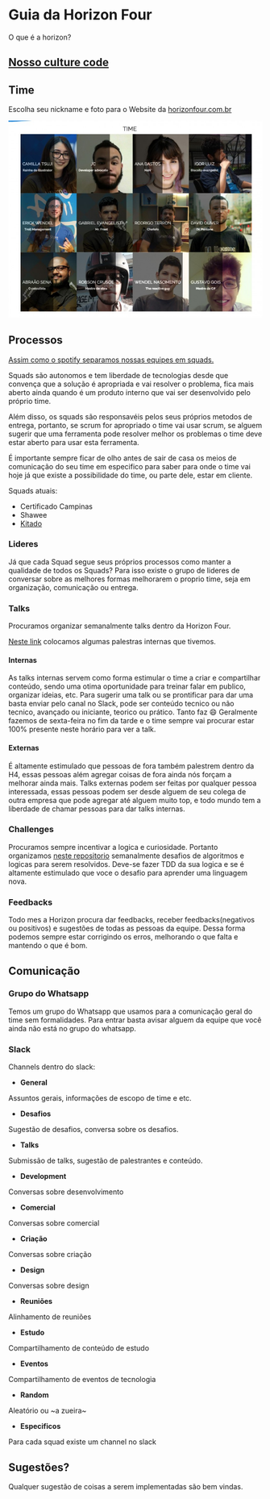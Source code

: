 # Guia da Horizon Four

O que é a horizon?

## [Nosso culture code](culture.md)
## Time
Escolha seu nickname e foto para o Website da [horizonfour.com.br](http://horizonfour.com.br)

![nickname team](resources/time.jpg)

## Processos
[Assim como o spotify separamos nossas equipes em squads.](https://labs.spotify.com/2014/03/27/spotify-engineering-culture-part-1)

Squads são autonomos e tem liberdade de tecnologias desde que convença que a solução é apropriada e vai resolver o problema, fica mais aberto ainda quando é um produto interno que vai ser desenvolvido pelo próprio time.

Além disso, os squads são responsavéis pelos seus próprios metodos de entrega, portanto, se scrum for apropriado o time vai usar scrum, se alguem sugerir  que uma ferramenta pode resolver melhor os problemas o time deve estar aberto para usar esta ferramenta.

É importante sempre ficar de olho antes de sair de casa os meios de comunicação do seu time em especifico para saber para onde o time vai hoje já que existe a possibilidade do time, ou parte dele, estar em cliente.

Squads atuais:
- Certificado Campinas
- Shawee
- [Kitado](squad_kitado.md)

### Lideres
Já que cada Squad segue seus próprios processos como manter a qualidade de todos os Squads? Para isso existe o grupo de lideres de conversar sobre as melhores formas melhorarem o proprio time, seja em organização, comunicação ou entrega.

### Talks
Procuramos organizar semanalmente talks dentro da Horizon Four.

[Neste link](https://github.com/horizonfour/talks) colocamos algumas palestras internas que tivemos.

#### Internas
As talks internas servem como forma estimular o time a criar e compartilhar conteúdo, sendo uma otima oportunidade para treinar falar em publico, organizar ideias, etc.
Para sugerir uma talk ou se prontificar para dar uma basta enviar pelo canal no Slack, pode ser conteúdo tecnico ou não tecnico, avançado ou iniciante, teorico ou prático. Tanto faz :smile:
Geralmente fazemos de sexta-feira no fim da tarde e o time sempre vai procurar estar 100% presente neste horário para ver a talk.

#### Externas
É altamente estimulado que pessoas de fora também palestrem dentro da H4, essas pessoas além agregar coisas de fora ainda nós forçam a melhorar ainda mais. 
Talks externas podem ser feitas por qualquer pessoa interessada, essas pessoas podem ser desde alguem de seu colega de outra empresa que pode agregar até alguem muito top, e todo mundo tem a liberdade de chamar pessoas para dar talks internas.

### Challenges
Procuramos sempre incentivar a logica e curiosidade. Portanto organizamos [neste repositorio](https://github.com/horizonfour/talks) semanalmente desafios de algoritmos e logicas para serem resolvidos.
Deve-se fazer TDD da sua logica e se é altamente estimulado que voce o desafio para aprender uma linguagem nova.

### Feedbacks
Todo mes a Horizon procura dar feedbacks, receber feedbacks(negativos ou positivos) e sugestões de todas as pessoas da equipe. Dessa forma podemos sempre estar corrigindo os erros, melhorando o que falta e mantendo o que é bom.

## Comunicação

### Grupo do Whatsapp

Temos um grupo do Whatsapp que usamos para a comunicação geral do time sem formalidades.
Para entrar basta avisar alguem da equipe que você ainda não está no grupo do whatsapp.

### Slack

Channels dentro do slack:

- **General**

Assuntos gerais, informações de escopo de time e etc.
- **Desafios**

Sugestão de desafios, conversa sobre os desafios.
- **Talks**

Submissão de talks, sugestão de palestrantes e conteúdo.

- **Development**

Conversas sobre desenvolvimento

- **Comercial**

Conversas sobre comercial

- **Criação**

Conversas sobre criação

- **Design**

Conversas sobre design

- **Reuniões**

Alinhamento de reuniões

- **Estudo**

Compartilhamento de conteúdo de estudo

- **Eventos**

Compartilhamento de eventos de tecnologia

- **Random**

Aleatório ou ~a zueira~

- **Especificos**

Para cada squad existe um channel no slack

## Sugestões?
Qualquer sugestão de coisas a serem implementadas são bem vindas.
